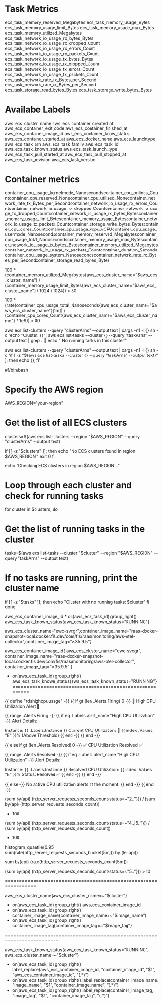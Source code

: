 # Task Metrics 

ecs_task_memory_reserved_Megabytes
ecs_task_memory_usage_Bytes
ecs_task_memory_usage_limit_Bytes
ecs_task_memory_usage_max_Bytes
ecs_task_memory_utilized_Megabytes
ecs_task_network_io_usage_rx_bytes_Bytes
ecs_task_network_io_usage_rx_dropped_Count
ecs_task_network_io_usage_rx_errors_Count
ecs_task_network_io_usage_rx_packets_Count
ecs_task_network_io_usage_tx_bytes_Bytes
ecs_task_network_io_usage_tx_dropped_Count
ecs_task_network_io_usage_tx_errors_Count
ecs_task_network_io_usage_tx_packets_Count
ecs_task_network_rate_rx_Bytes_per_Second
ecs_task_network_rate_tx_Bytes_per_Second
ecs_task_storage_read_bytes_Bytes
ecs_task_storage_write_bytes_Bytes

# Availabe Labels

aws_ecs_cluster_name
aws_ecs_container_created_at
aws_ecs_container_exit_code
aws_ecs_container_finished_at
aws_ecs_container_image_id
aws_ecs_container_know_status
aws_ecs_container_started_at
aws_ecs_docker_name
aws_ecs_launchtype
aws_ecs_task_arn
aws_ecs_task_family
aws_ecs_task_id
aws_ecs_task_known_status
aws_ecs_task_launch_type
aws_ecs_task_pull_started_at
aws_ecs_task_pull_stopped_at
aws_ecs_task_revision
aws_ecs_task_version

# Container metrics 

container_cpu_usage_kernelmode_Nanosecondscontainer_cpu_onlines_Countcontainer_cpu_reserved_Nonecontainer_cpu_utilized_Nonecontainer_network_rate_tx_Bytes_per_Secondcontainer_network_io_usage_rx_errors_Countcontainer_network_io_usage_rx_dropped_Countcontainer_network_io_usage_tx_dropped_Countcontainer_network_io_usage_rx_bytes_Bytescontainer_memory_usage_limit_Bytescontainer_memory_usage_Bytescontainer_network_io_usage_tx_packets_Countcontainer_storage_write_bytes_Bytescontainer_cpu_cores_Countcontainer_cpu_usage_vcpu_vCPUcontainer_cpu_usage_usermode_Nanosecondscontainer_memory_reserved_Megabytescontainer_cpu_usage_total_Nanosecondscontainer_memory_usage_max_Bytescontainer_network_io_usage_tx_bytes_Bytescontainer_memory_utilized_Megabytescontainer_network_io_usage_rx_packets_Countcontainer_duration_Secondscontainer_cpu_usage_system_Nanosecondscontainer_network_rate_rx_Bytes_per_Secondcontainer_storage_read_bytes_Bytes

100 * (container_memory_utilized_Megabytes{aws_ecs_cluster_name="$aws_ecs_cluster_name"} / 
       (container_memory_usage_limit_Bytes{aws_ecs_cluster_name="$aws_ecs_cluster_name"} / 1024 / 1024)) > 80

100 * (rate(container_cpu_usage_total_Nanoseconds{aws_ecs_cluster_name="$aws_ecs_cluster_name"}[1m]) / 
       (container_cpu_cores_Count{aws_ecs_cluster_name="$aws_ecs_cluster_name"} * 1e9)) > 80


aws ecs list-clusters --query "clusterArns" --output text | xargs -n1 -I {} sh -c 'echo "Cluster: {}"; aws ecs list-tasks --cluster {} --query "taskArns" --output text | grep . || echo "  No running tasks in this cluster"'


aws ecs list-clusters --query "clusterArns" --output text | xargs -n1 -I {} sh -c 'if [ -z "$(aws ecs list-tasks --cluster {} --query "taskArns" --output text)" ]; then echo {}; fi'


#!/bin/bash

# Specify the AWS region
AWS_REGION="your-region"

# Get the list of all ECS clusters
clusters=$(aws ecs list-clusters --region "$AWS_REGION" --query "clusterArns" --output text)

if [[ -z "$clusters" ]]; then
  echo "No ECS clusters found in region $AWS_REGION."
  exit 0
fi

echo "Checking ECS clusters in region $AWS_REGION..."

# Loop through each cluster and check for running tasks
for cluster in $clusters; do
  # Get the list of running tasks in the cluster
  tasks=$(aws ecs list-tasks --cluster "$cluster" --region "$AWS_REGION" --query "taskArns" --output text)
  
  # If no tasks are running, print the cluster name
  if [[ -z "$tasks" ]]; then
    echo "Cluster with no running tasks: $cluster"
  fi
done



aws_ecs_container_image_id * on(aws_ecs_task_id) group_right() aws_ecs_task_known_status{aws_ecs_task_known_status="RUNNING"}

aws_ecs_cluster_name="ewc-svcgr",container_image_name="raas-docker-snapshot-local.docker.fis.dev/com/fis/raas/monitoring/aws-otel-collector",container_image_tag="v.35.9.5"}

aws_ecs_container_image_id{
    aws_ecs_cluster_name="ewc-svcgr",
    container_image_name="raas-docker-snapshot-local.docker.fis.dev/com/fis/raas/monitoring/aws-otel-collector",
    container_image_tag="v.35.9.5"
} 
* on(aws_ecs_task_id) group_right() aws_ecs_task_known_status{aws_ecs_task_known_status="RUNNING"}
=========================================================

{{ define "rdshighcpuusage" -}} 
{{ if gt (len .Alerts.Firing) 0 -}} 🚨 High CPU Utilization Alert 🚨

{{ range .Alerts.Firing -}} 
{{ if eq .Labels.alert_name "High CPU Utilization" -}} 
Alert Details:

Instance: {{ .Labels.Instance }}
Current CPU Utilization: 🚨 {{ index .Values "E" }}% (Above Threshold) 
{{ end -}} 
{{ end -}}

{{ else if gt (len .Alerts.Resolved) 0 -}} ✅ CPU Utilization Resolved ✅

{{ range .Alerts.Resolved -}} 
{{ if eq .Labels.alert_name "High CPU Utilization" -}} 
Alert Details:

Instance: {{ .Labels.Instance }}
Resolved CPU Utilization: {{ index .Values "E" }}%
Status: Resolved ✅ 
{{ end -}} 
{{ end -}}

{{ else -}} No active CPU utilization alerts at the moment. 
{{ end -}} 
{{ end -}}

(sum by(api) (http_server_requests_seconds_count{status=~"2.."}))
/
(sum by(api) (http_server_requests_seconds_count))
* 100


(sum by(api) (http_server_requests_seconds_count{status=~"4..|5.."}))
/
(sum by(api) (http_server_requests_seconds_count))
* 100


histogram_quantile(0.95, sum(rate(http_server_requests_seconds_bucket[5m])) by (le, api))


sum by(api) (rate(http_server_requests_seconds_count[5m]))


(sum by(api) (http_server_requests_seconds_count{status=~"5.."})) > 10

=================================================================

aws_ecs_cluster_name{aws_ecs_cluster_name=~"$cluster"}
  * on(aws_ecs_task_id) group_right() aws_ecs_container_image_id
  * on(aws_ecs_task_id) group_right() container_image_name{container_image_name=~"$image_name"}
  * on(aws_ecs_task_id) group_right() container_image_tag{container_image_tag=~"$image_tag"}

=========================================================================

aws_ecs_task_known_status{aws_ecs_task_known_status="RUNNING", aws_ecs_cluster_name=~"$cluster"}
  * on(aws_ecs_task_id) group_right()
  label_replace(aws_ecs_container_image_id, "container_image_id", "$1", "aws_ecs_container_image_id", "(.*)")
  * on(aws_ecs_task_id) group_right()
  label_replace(container_image_name, "image_name", "$1", "container_image_name", "(.*)")
  * on(aws_ecs_task_id) group_right()
  label_replace(container_image_tag, "image_tag", "$1", "container_image_tag", "(.*)")

